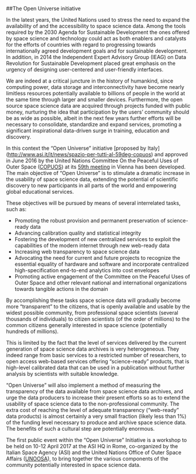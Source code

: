 ##The Open Universe initiative

In the latest years, the United Nations used to stress the need to expand the availability of and the accessibility to space science data. Among the tools required by the 2030 Agenda for Sustainable Development the ones offered by space science and technology could act as both enablers and catalysts for the efforts of countries with regard to progressing towards internationally agreed development goals and for sustainable development. In addition, in 2014 the Independent Expert Advisory Group (IEAG) on Data Revolution for Sustainable Development placed great emphasis on the urgency of designing user-centered and user-friendly interfaces. 

We are indeed at a critical juncture in the history of humankind, since computing power, data storage and interconnectivity have become nearly limitless resources potentially available to billions of people in the world at the same time through larger and smaller devices. Furthermore, the open source space science data are acquired through projects funded with public money, nurturing the idea that participation by the users’ community should be as wide as possible, albeit in the next few years further efforts will be necessary to consolidate, standardize and expand services, promoting a significant inspirational data-driven surge in training, education and discovery.

In this context the “Open Universe” initiative [proposed by Italy] (http://www.asi.it/it/news/spazio-per-tutti-al-59deg-copuos)  and approved in June 2016 by the United Nations Committee On the Peaceful Uses of Outer Space ([COPUOS](http://www.unoosa.org/oosa/en/ourwork/copuos/index.html)) at its [59th meeting](http://www.unoosa.org/oosa/en/ourwork/copuos/2016/index.html) in Vienna has been developed. The main objective of “Open Universe” is to stimulate a dramatic increase in the usability of space science data, extending the potential of scientific discovery to new participants in all parts of the world and empowering global educational services.

These objectives will be pursued by means of several interrelated tasks, such as:
+	Promoting the robust provision and permanent preservation of science-ready data
+	Advancing calibration quality and statistical integrity
+	Fostering the development of new centralized services to exploit the capabilities of the modern internet through new web-ready data
+	Increasing web transparency to space science data
+	Advocating the need for current and future projects to recognize the essential equality of hardware and software and incorporate centralized high-specification end-to-end analytics into cost envelopes
+	Promoting active engagement of the Committee on the Peaceful Uses of Outer Space and other relevant national and international organizations towards tangible actions in the domain

By accomplishing these tasks space science data will gradually become more “transparent” to the citizens, that is openly available and usable by the widest possible community, from professional space scientists (several thousands of individuals) to citizen scientists (of the order of millions) to the common citizens generally interested in space science (potentially hundreds of millions).

This is limited by the fact that the level of services delivered by the current generation of space science data archives is very heterogeneous. They indeed range from basic services to a restricted number of researchers, to open access web-based services offering “science-ready” products, that is high-level calibrated data that can be used in a publication without further analysis by scientists with suitable knowledge.

“Open Universe” will also implement a method of measuring the transparency of the data available from space science data archives, and urge the data producers to increase their present efforts so as to extend the usability of space science data to the non-professional community. The extra cost of reaching the level of adequate transparency (“web-ready” data products) is almost certainly a very small fraction (likely less than 1%) of the funding level necessary to produce and archive space science data. The benefits of such a cultural step are potentially enormous.

The first public event within the “Open Universe” Initiative is a workshop to be held on 10-12 April 2017 at the ASI HQ in Rome, co-organized by the Italian Space Agency (ASI) and the United Nations Office of Outer Space Affairs ([UNOOSA](http://www.unoosa.org/)), to bring together the various components of the community potentially interested in space science data.  
